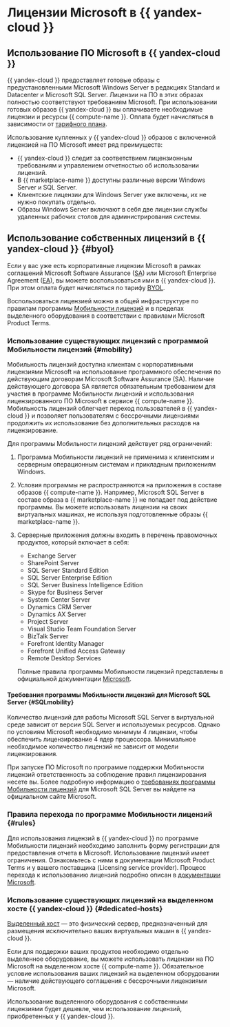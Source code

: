 # Лицензии Microsoft в {{ yandex-cloud }}

## Использование ПО Microsoft в {{ yandex-cloud }}

{{ yandex-cloud }} предоставляет готовые образы с предустановленными Microsoft Windows Server в редакциях Standard и Datacenter и Microsoft SQL Server. Лицензии на ПО в этих образах полностью соответствуют требованиям Microsoft. При использовании готовых образов {{ yandex-cloud }} вы оплачиваете необходимые лицензии и ресурсы {{ compute-name }}. Оплата будет начисляться в зависимости от [тарифного плана](pricing.md). 

Использование купленных у {{ yandex-cloud }} образов с включенной лицензией на ПО Microsoft имеет ряд преимуществ:

* {{ yandex-cloud }} следит за соответствием лицензионным требованиям и управлением отчетностью об использовании лицензий.
* В {{ marketplace-name }} доступны различные версии Windows Server и SQL Server.
* Клиентские лицензии для Windows Server уже включены, их не нужно покупать отдельно.
* Образы Windows Server включают в себя две лицензии службы удаленных рабочих столов для администрирования системы.  

## Использование собственных лицензий в {{ yandex-cloud }} {#byol}

Если у вас уже есть корпоративные лицензии Microsoft в рамках соглашений Microsoft Software Assurance ([SA](https://www.microsoft.com/ru-ru/licensing/licensing-programs/software-assurance-default?activetab=software-assurance-default-pivot%3aprimaryr3)) или Microsoft Enterprise Agreement ([EA](https://www.microsoft.com/ru-ru/licensing/licensing-programs/enterprise?activetab=enterprise-tab%3aprimaryr2)), вы можете воспользоваться ими в {{ yandex-cloud }}. При этом оплата будет начисляться по тарифу [BYOL](pricing.md).

Воспользоваться лицензией можно в общей инфраструктуре по правилам программы [Мобильности лицензий](https://www.microsoft.com/en-us/licensing/licensing-programs/software-assurance-license-mobility) и в пределах выделенного оборудования в соответствии с правилами Microsoft Product Terms.

### Использование существующих лицензий с программой Мобильности лицензий {#mobility}

Мобильность лицензий доступна клиентам с корпоративными лицензиями Microsoft на использование программного обеспечения по действующим договорам Microsoft Software Assurance (SA). Наличие действующего договора SA является обязательным требованием для участия в программе Мобильности лицензий и использования лицензированного ПО Microsoft в сервисе {{ compute-name }}. Мобильность лицензий облегчает переход пользователей в {{ yandex-cloud }} и позволяет пользователям с бессрочными лицензиями продолжить их использование без дополнительных расходов на лицензирование.

Для программы Мобильности лицензий действует ряд ограничений:

1. Программа Мобильности лицензий не применима к клиентским и серверным операционным системам и прикладным приложениям Windows.
1. Условия программы не распространяются на приложения в составе образов {{ compute-name }}. Например, Microsoft SQL Server в составе образа в {{ marketplace-name }} не попадает под действие программы. Вы можете использовать лицензии на своих виртуальных машинах, не используя подготовленные образы {{ marketplace-name }}.
1. Серверные приложения должны входить в перечень правомочных продуктов, который включает в себя: 

    * Exchange Server 
    * SharePoint Server
    * SQL Server Standard Edition
    * SQL Server Enterprise Edition
    * SQL Server Business Intelligence Edition
    * Skype for Business Server
    * System Center Server
    * Dynamics CRM Server
    * Dynamics AX Server
    * Project Server
    * Visual Studio Team Foundation Server
    * BizTalk Server
    * Forefront Identity Manager
    * Forefront Unified Access Gateway
    * Remote Desktop Services
    
    Полные правила программы Мобильности лицензий представлены в официальной документации [Microsoft](https://www.microsoft.com/ru-ru/licensing/product-licensing/products).

#### Требования программы Мобильности лицензий для Microsoft SQL Server {#SQLmobility}

Количество лицензий для работы Microsoft SQL Server в виртуальной среде зависит от версии SQL Server и используемых ресурсов. Однако по условиям Microsoft необходимо минимум 4 лицензии, чтобы обеспечить лицензирование 4 ядер процессора. Минимальное необходимое количество лицензий не зависит от модели лицензирования.

При запуске ПО Microsoft по программе поддержки Мобильности лицензий ответственность за соблюдение правил лицензирования несете вы. Более подробную информацию о [требованиях программы Мобильности лицензий](https://www.microsoftvolumelicensing.com/DocumentSearch.aspx?Mode=3&DocumentTypeId=2) для Microsoft SQL Server вы найдете на официальном сайте Microsoft.

### Правила перехода по программе Мобильности лицензий {#rules}

Для использования лицензий в {{ yandex-cloud }} по программе Мобильности лицензий необходимо заполнить форму регистрации для предоставления отчета в Microsoft. Использование лицензий имеет ограничения. Ознакомьтесь с ними в документации Microsoft Product Terms и у вашего поставщика (Licensing service provider). Процесс перехода к использованию лицензий подробно описан в [документации Microsoft](http://download.microsoft.com/download/7/9/b/79bd917e-760b-48b6-a266-796b3e47c47a/License_Mobility_Customer_Verification_Guide.pdf). 

### Использование существующих лицензий на выделенном хосте {{ yandex-cloud }} {#dedicated-hosts}

[Выделенный хост](../compute/concepts/dedicated-host.md) — это физический сервер, предназначенный для размещения исключительно ваших виртуальных машин в {{ yandex-cloud }}. 

Если для поддержки ваших продуктов необходимо отдельно выделенное оборудование, вы можете использовать лицензии на ПО Microsoft на выделенном хосте {{ compute-name }}. Обязательное условие использования ваших лицензий на выделенном оборудовании — наличие действующего соглашения с бессрочными лицензиями Microsoft.

Использование выделенного оборудования с собственными лицензиями будет дешевле, чем использование лицензий, приобретенных у {{ yandex-cloud }}.